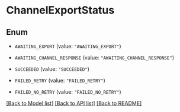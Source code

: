 # ChannelExportStatus

## Enum


* `AWAITING_EXPORT` (value: `"AWAITING_EXPORT"`)

* `AWAITING_CHANNEL_RESPONSE` (value: `"AWAITING_CHANNEL_RESPONSE"`)

* `SUCCEEDED` (value: `"SUCCEEDED"`)

* `FAILED_RETRY` (value: `"FAILED_RETRY"`)

* `FAILED_NO_RETRY` (value: `"FAILED_NO_RETRY"`)


[[Back to Model list]](../README.md#documentation-for-models) [[Back to API list]](../README.md#documentation-for-api-endpoints) [[Back to README]](../README.md)


